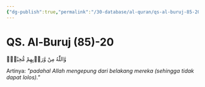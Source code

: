 ```yaml
---
{"dg-publish":true,"permalink":"/30-database/al-quran/qs-al-buruj-85-20/"}
---
```



# QS. Al-Buruj (85)-20
وَّاللّٰهُ مِنْ وَّرَاۤىِٕهِمْ مُّحِيْطٌۚ 

Artinya: *"padahal Allah mengepung dari belakang mereka (sehingga tidak dapat lolos)."*
